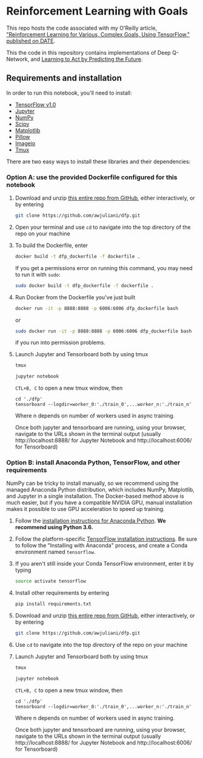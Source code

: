# Reinforcement Learning with Goals

This repo hosts the code associated with my O'Reilly article, ["Reinforcement Learning for Various, Complex Goals, Using TensorFlow," published on DATE](https://www.oreilly.com/ideas/reinforcement-learning-for-complex-goals-using-tensorflow).

This the code in this repository contains implementations of Deep Q-Network, and [Learning to Act by Predicting the Future](https://arxiv.org/abs/1611.01779).

## Requirements and installation
In order to run this notebook, you'll need to install:
* [TensorFlow v1.0](https://www.tensorflow.org/)
* [Jupyter](http://jupyter.org/)
* [NumPy](http://www.numpy.org/)
* [Scipy](https://www.scipy.org/)
* [Matplotlib](http://matplotlib.org/)
* [Pillow](https://python-pillow.org/)
* [Imageio](https://imageio.github.io/)
* [Tmux](https://tmux.github.io/)

There are two easy ways to install these libraries and their dependencies:

### Option A: use the provided Dockerfile configured for this notebook

1. Download and unzip [this entire repo from GitHub](https://github.com/awjuliani/dfp), either interactively, or by entering
    ```bash
    git clone https://github.com/awjuliani/dfp.git
    ```

2. Open your terminal and use `cd` to navigate into the top directory of the repo on your machine

3. To build the Dockerfile, enter
    ```bash
    docker build -t dfp_dockerfile -f dockerfile .
    ```
    If you get a permissions error on running this command, you may need to run it with `sudo`:
    ```bash
    sudo docker build -t dfp_dockerfile -f dockerfile .
    ```

4. Run Docker from the Dockerfile you've just built
    ```bash
    docker run -it -p 8888:8888 -p 6006:6006 dfp_dockerfile bash
    ```
    or
    ```bash
    sudo docker run -it -p 8888:8888 -p 6006:6006 dfp_dockerfile bash
    ```
    if you run into permission problems.

5. Launch Jupyter and Tensorboard both by using tmux 
    ```bash
    tmux
    
    jupyter notebook
    ```
    `CTL+B, C` to open a new tmux window, then
    
    ```
    cd './dfp'
    tensorboard --logdir=worker_0:'./train_0',...worker_n:'./train_n'
    ```
    Where n depends on number of workers used in async training.
    
    Once both jupyter and tensorboard are running, using your browser, navigate to the URLs shown in the terminal output (usually http://localhost:8888/ for Jupyter Notebook and http://localhost:6006/ for Tensorboard)

### Option B: install Anaconda Python, TensorFlow, and other requirements
NumPy can be tricky to install manually, so we recommend using the managed Anaconda Python distribution, which includes NumPy, Matplotlib, and Jupyter in a single installation. The Docker-based method above is much easier, but if you have a compatible NVIDIA GPU, manual installation makes it possible to use GPU acceleration to speed up training.

1. Follow the [installation instructions for Anaconda Python](https://www.continuum.io/downloads). **We recommend using Python 3.6.**

2. Follow the platform-specific [TensorFlow installation instructions](https://www.tensorflow.org/install/). Be sure to follow the "Installing with Anaconda" process, and create a Conda environment named `tensorflow`.

3. If you aren't still inside your Conda TensorFlow environment, enter it by typing
    ```bash
    source activate tensorflow
    ```

4. Install other requirements by entering
    ```bash
    pip install requirements.txt
    ```

5. Download and unzip [this entire repo from GitHub](https://github.com/awjuliani/dfp), either interactively, or by entering
    ```bash
    git clone https://github.com/awjuliani/dfp.git
    ```

6. Use `cd` to navigate into the top directory of the repo on your machine

7. Launch Jupyter and Tensorboard both by using tmux 
    ```bash
    tmux
    
    jupyter notebook
    ```
    `CTL+B, C` to open a new tmux window, then
    
    ```
    cd './dfp'
    tensorboard --logdir=worker_0:'./train_0',...worker_n:'./train_n'
    ```
    Where n depends on number of workers used in async training.
    
    Once both jupyter and tensorboard are running, using your browser, navigate to the URLs shown in the terminal output (usually http://localhost:8888/ for Jupyter Notebook and http://localhost:6006/ for Tensorboard)
